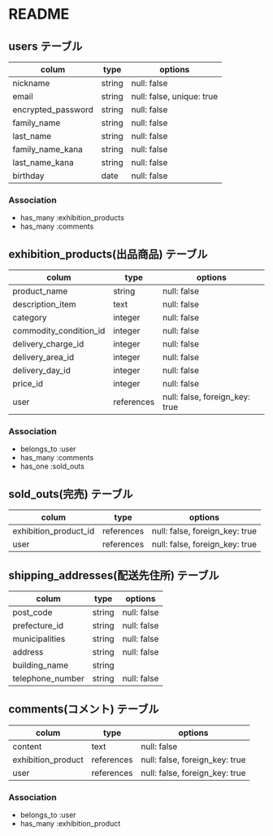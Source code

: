 # README

## users テーブル
| colum                | type      | options                  |
| -------------------- | --------- | ------------------------ |
| nickname             | string    | null: false              |
| email                | string    | null: false, unique: true|
| encrypted_password   | string    | null: false              |
| family_name          | string    | null: false              |
| last_name            | string    | null: false              |
| family_name_kana     | string    | null: false              |
| last_name_kana       | string    | null: false              |
| birthday             | date      | null: false              |

### Association
- has_many :exhibition_products
- has_many :comments

## exhibition_products(出品商品) テーブル
| colum                   | type        | options                        |
| ----------------------- | ----------- | ------------------------------ |
| product_name            | string      | null: false                    |
| description_item        | text        | null: false                    |
| category                | integer     | null: false                    |
| commodity_condition_id  | integer     | null: false                    |
| delivery_charge_id      | integer     | null: false                    |
| delivery_area_id        | integer     | null: false                    |
| delivery_day_id         | integer     | null: false                    |
| price_id                | integer     | null: false                    |
| user                    | references  | null: false, foreign_key: true |

### Association
- belongs_to :user
- has_many :comments
- has_one :sold_outs

## sold_outs(完売) テーブル
| colum                   | type        | options                        |
| ----------------------- | ----------- | ------------------------------ |
| exhibition_product_id   | references  | null: false, foreign_key: true |
| user                    | references  | null: false, foreign_key: true |

## shipping_addresses(配送先住所) テーブル
| colum                | type        | options                        |
| -------------------- | ----------- | ------------------------------ |
| post_code            | string      | null: false                    |
| prefecture_id        | string      | null: false                    |
| municipalities       | string      | null: false                    |
| address              | string      | null: false                    |
| building_name        | string      |                                |
| telephone_number     | string      | null: false                    |


## comments(コメント) テーブル
| colum                | type        | options                        |
| -------------------- | ----------- | ------------------------------ |
| content              | text        | null: false                    | 
| exhibition_product   | references  | null: false, foreign_key: true |
| user                 | references  | null: false, foreign_key: true |

### Association
- belongs_to :user
- has_many   :exhibition_product
